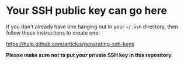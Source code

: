 Your SSH public key can go here
===============================

If you don't already have one hanging out in your `~/.ssh` directory,
then follow these instructions to create one:

https://help.github.com/articles/generating-ssh-keys

**Please make sure not to put your private SSH key in this repository.**
